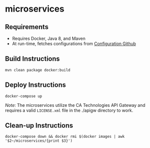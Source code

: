 # microservices
## Requirements
* Requires Docker, Java 8, and Maven
* At run-time, fetches configurations from [Configuration Github](https://github.com/liemng/microconfig)

## Build Instructions
`mvn clean package docker:build`

## Deploy Instructions
`docker-compose up`

_Note_: The microservices utilize the CA Technologies API Gateway and requires a valid `LICENSE.xml` file in the ./apigw directory to work.

## Clean-up Instructions
`docker-compose down && docker rmi $(docker images | awk '$2~/microservices/{print $3}')`
